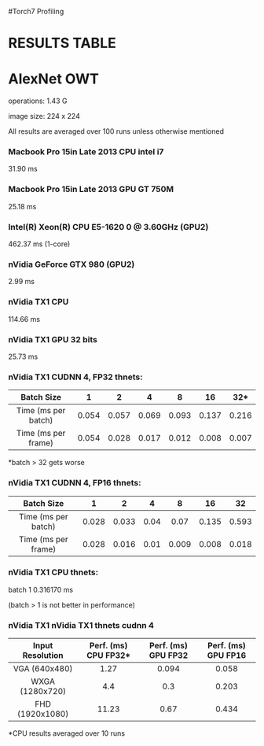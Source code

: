 #Torch7 Profiling 
# RESULTS TABLE

# AlexNet OWT 
operations: 1.43 G

image size: 224 x 224

All results are averaged over 100 runs unless otherwise mentioned

### Macbook Pro 15in Late 2013 CPU intel i7
31.90 ms

### Macbook Pro 15in Late 2013 GPU GT 750M 
25.18 ms

### Intel(R) Xeon(R) CPU E5-1620 0 @ 3.60GHz (GPU2)
462.37 ms (1-core)

### nVidia GeForce GTX 980 (GPU2)
2.99 ms

### nVidia TX1 CPU
114.66 ms

### nVidia TX1 GPU 32 bits
25.73 ms

### nVidia TX1 CUDNN 4, FP32 thnets:

|      Batch Size     |   1   |   2   |   4   |   8   |   16  |   32*  |
|:-------------------:|:-----:|:-----:|:-----:|:-----:|:-----:|:-----:|
| Time (ms per batch) | 0.054 | 0.057 | 0.069 | 0.093 | 0.137 | 0.216 |
| Time (ms per frame) | 0.054 | 0.028 | 0.017 | 0.012 | 0.008 | 0.007 |

*batch > 32 gets worse

### nVidia TX1 CUDNN 4, FP16 thnets:


|      Batch Size     |   1   |   2   |   4  |   8   |   16  |   32  |
|:-------------------:|:-----:|:-----:|:----:|:-----:|:-----:|:-----:|
| Time (ms per batch) | 0.028 | 0.033 | 0.04 |  0.07 | 0.135 | 0.593 |
| Time (ms per frame) | 0.028 | 0.016 | 0.01 | 0.009 | 0.008 | 0.018 |


### nVidia TX1 CPU thnets:

batch 1 0.316170 ms

(batch > 1 is not better in performance)


### nVidia TX1 nVidia TX1 thnets cudnn 4

| Input Resolution | Perf. (ms) CPU FP32* | Perf. (ms) GPU FP32 | Perf. (ms) GPU FP16 |
|:----------------:|:-------------------:|:-------------------:|:-------------------:|
|   VGA (640x480)  |         1.27        |        0.094        |        0.058        |
|  WXGA (1280x720) |         4.4         |         0.3         |        0.203        |
|  FHD (1920x1080) |        11.23        |         0.67        |        0.434        |

*CPU results averaged over 10 runs
